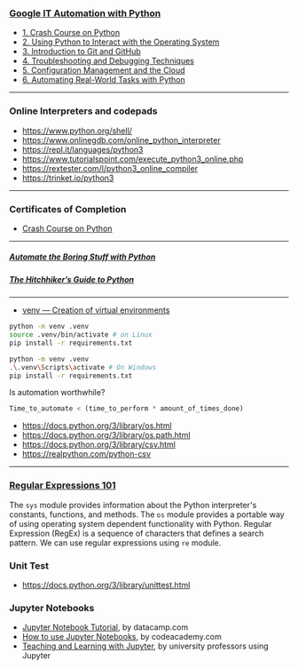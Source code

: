 ### [Google IT Automation with Python](https://www.coursera.org/professional-certificates/google-it-automation)

- [1. Crash Course on Python](https://www.coursera.org/learn/python-crash-course)
- [2. Using Python to Interact with the Operating System](https://www.coursera.org/learn/python-operating-system)
- [3. Introduction to Git and GitHub](https://www.coursera.org/learn/introduction-git-github)
- [4. Troubleshooting and Debugging Techniques](https://www.coursera.org/learn/troubleshooting-debugging-techniques)
- [5. Configuration Management and the Cloud](https://www.coursera.org/learn/configuration-management-cloud)
- [6. Automating Real-World Tasks with Python](https://www.coursera.org/learn/automating-real-world-tasks-python)

---

### Online Interpreters and codepads

- https://www.python.org/shell/
- https://www.onlinegdb.com/online_python_interpreter
- https://repl.it/languages/python3
- https://www.tutorialspoint.com/execute_python3_online.php
- https://rextester.com/l/python3_online_compiler
- https://trinket.io/python3

---

### Certificates of Completion

- [Crash Course on Python](https://coursera.org/share/4e974629deb4ddd8a429465f880457a8)

---

##### [Automate the Boring Stuff with Python](https://automatetheboringstuff.com/)

##### [The Hitchhiker’s Guide to Python](https://docs.python-guide.org/)

---

- [venv — Creation of virtual environments](https://docs.python.org/3/library/venv.html)

```bash
python -m venv .venv
source .venv/bin/activate # on Linux
pip install -r requirements.txt
```

```bash
python -m venv .venv
.\.venv\Scripts\activate # On Windows
pip install -r requirements.txt
```

Is automation worthwhile?

```python
Time_to_automate < (time_to_perform * amount_of_times_done)
```

- https://docs.python.org/3/library/os.html
- https://docs.python.org/3/library/os.path.html
- https://docs.python.org/3/library/csv.html
- https://realpython.com/python-csv

---

### [Regular Expressions 101](https://regex101.com/)

The `sys` module provides information about the Python interpreter's constants, functions, and methods.
The `os` module provides a portable way of using operating system dependent functionality with Python.
Regular Expression (RegEx) is a sequence of characters that defines a search pattern. We can use regular expressions using `re` module.

### Unit Test

- https://docs.python.org/3/library/unittest.html

### Jupyter Notebooks

- [Jupyter Notebook Tutorial](https://www.datacamp.com/community/tutorials/tutorial-jupyter-notebook), by datacamp.com
- [How to use Jupyter Notebooks](https://www.codecademy.com/article/how-to-use-jupyter-notebooks), by codeacademy.com
- [Teaching and Learning with Jupyter](https://jupyter4edu.github.io/jupyter-edu-book/), by university professors using Jupyter
